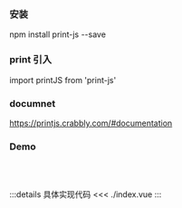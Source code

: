 ### 安装

npm install print-js --save

### print 引入

import printJS from 'print-js'

### documnet

https://printjs.crabbly.com/#documentation

### Demo

<br/>

<script setup>
// import Print from "./index.vue"
</script>

<!-- <Print/> -->

<br>

:::details 具体实现代码
<<< ./index.vue
:::
